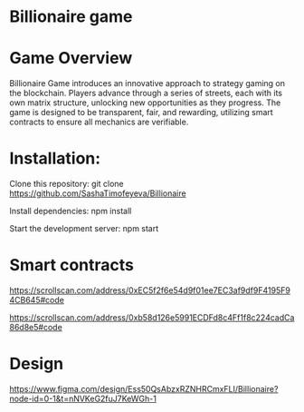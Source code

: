 # Billionaire game

# Game Overview
Billionaire Game introduces an innovative approach to strategy gaming on the blockchain. Players advance through a series of streets, each with its own matrix structure, unlocking new opportunities as they progress. The game is designed to be transparent, fair, and rewarding, utilizing smart contracts to ensure all mechanics are verifiable.

# Installation:
Clone this repository: 
git clone https://github.com/SashaTimofeyeva/Billionaire 
   
Install dependencies:
npm install

Start the development server:
npm start

# Smart contracts 

https://scrollscan.com/address/0xEC5f2f6e54d9f01ee7EC3af9df9F4195F94CB645#code

https://scrollscan.com/address/0xb58d126e5991ECDFd8c4Ff1f8c224cadCa86d8e5#code

# Design 

https://www.figma.com/design/Ess50QsAbzxRZNHRCmxFLI/Billionaire?node-id=0-1&t=nNVKeG2fuJ7KeWGh-1
